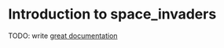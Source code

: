 # Introduction to space_invaders

TODO: write [great documentation](http://jacobian.org/writing/what-to-write/)
